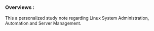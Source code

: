 ### Overviews :
This a personalized study note regarding Linux System Administration, Automation and Server Management.